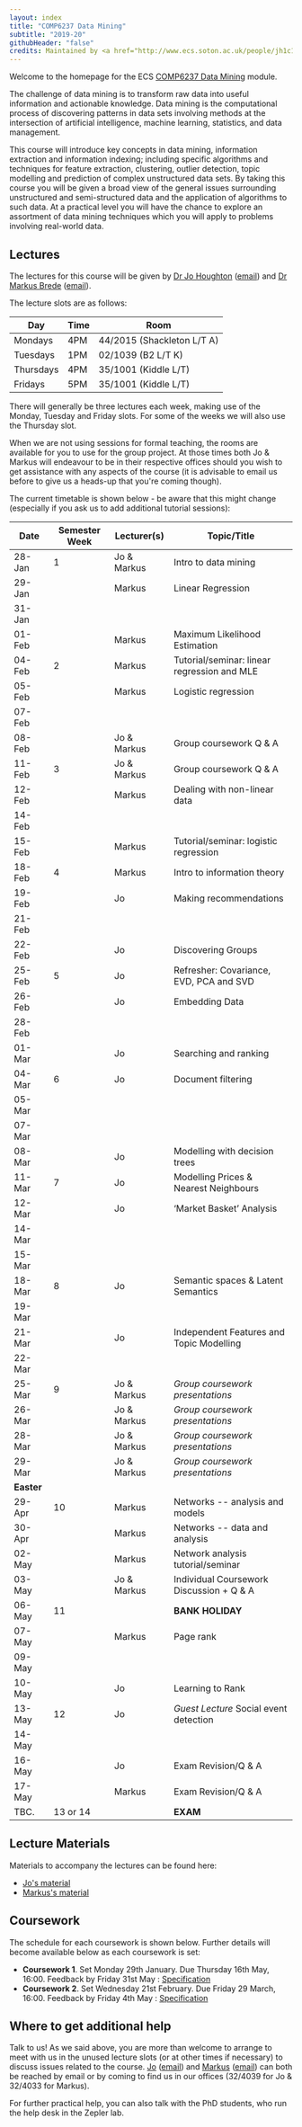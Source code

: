 ```yaml
---
layout: index
title: "COMP6237 Data Mining"
subtitle: "2019-20"
githubHeader: "false"
credits: Maintained by <a href="http://www.ecs.soton.ac.uk/people/jh1c18">Dr Sarah Hewitt</a>.
---
```


Welcome to the homepage for the ECS [COMP6237 Data Mining](https://secure.ecs.soton.ac.uk/module/COMP6237) module.

The challenge of data mining is to transform raw data into useful information and actionable knowledge. Data mining is the computational process of discovering patterns in data sets involving methods at the intersection of artificial intelligence, machine learning, statistics, and data management. 

This course will introduce key concepts in data mining, information extraction and information indexing; including specific algorithms and techniques for feature extraction, clustering, outlier detection, topic modelling and prediction of complex unstructured data sets. By taking this course you will be given a broad view of the general issues surrounding unstructured and semi-structured data and the application of algorithms to such data. At a practical level you will have the chance to explore an assortment of data mining techniques which you will apply to problems involving real-world data. 

## Lectures
The lectures for this course will be given by <a href="http://www.ecs.soton.ac.uk/people/jh1c18">Dr Jo Houghton</a> ([email](mailto:j.houghton@soton.ac.uk)) and <a href="http://www.ecs.soton.ac.uk/people/mb8">Dr Markus Brede</a> ([email](mailto:mb8@ecs.soton.ac.uk)). 

The lecture slots are as follows:

Day        | Time | Room   
-----------|------|-----------------------
Mondays    | 4PM	| 44/2015 (Shackleton L/T A)
Tuesdays	 | 1PM	| 02/1039 (B2 L/T K)
Thursdays	 | 4PM	| 35/1001 (Kiddle L/T)
Fridays	   | 5PM	| 35/1001 (Kiddle L/T)

There will generally be three lectures each week, making use of the Monday, Tuesday and Friday slots. For some of the weeks we will also use the Thursday slot. 

When we are not using sessions for formal teaching, the rooms are available for you to use for the group project. At those times both Jo & Markus will endeavour to be in their respective offices should you wish to get assistance with any aspects of the course (it is advisable to email us before to give us a heads-up that you're coming though). 

The current timetable is shown below - be aware that this might change (especially if you ask us to add additional tutorial sessions):

| Date       | Semester Week | Lecturer(s)  | Topic/Title                                   | 
|------------|---------------|--------------|-----------------------------------------------| 
| 28-Jan     | 1             | Jo & Markus  | Intro to data mining                          | 
| 29-Jan     |               | Markus       | Linear Regression                             | 
| 31-Jan     |               |              |                                               |
| 01-Feb     |               | Markus       | Maximum Likelihood Estimation                 | 
| 04-Feb     | 2             | Markus       | Tutorial/seminar: linear regression and MLE   | 
| 05-Feb     |               | Markus       | Logistic regression                           | 
| 07-Feb     |               |              |                                               |
| 08-Feb     |               | Jo & Markus  | Group coursework Q & A                        |
| 11-Feb     | 3             | Jo & Markus  | Group coursework Q & A                        |
| 12-Feb     |               | Markus       | Dealing with non-linear data                  | 
| 14-Feb     |               |              |                                               |
| 15-Feb     |               | Markus       | Tutorial/seminar: logistic regression         |
| 18-Feb     | 4             | Markus       | Intro to information theory                   | 
| 19-Feb     |               | Jo           | Making recommendations                        | 
| 21-Feb     |               |              |                                               |
| 22-Feb     |               | Jo           | Discovering Groups                            | 
| 25-Feb     | 5             | Jo           | Refresher: Covariance, EVD, PCA and SVD       |   
| 26-Feb     |               | Jo           | Embedding Data                                | 
| 28-Feb     |               |              |                                               | 
| 01-Mar     |               | Jo           | Searching and ranking                         |
| 04-Mar     | 6             | Jo           | Document filtering                            | 
| 05-Mar     |               |              |                                               | 
| 07-Mar     |               |              |                                               | 
| 08-Mar     |               | Jo           | Modelling with decision trees                 | 
| 11-Mar     | 7             | Jo           | Modelling Prices & Nearest Neighbours         | 
| 12-Mar     |               | Jo           | ‘Market Basket’ Analysis                      | 
| 14-Mar     |               |              |                                               | 
| 15-Mar     |               |              |                                               | 
| 18-Mar     | 8             | Jo           | Semantic spaces & Latent Semantics            | 
| 19-Mar     |               |              |                                               |
| 21-Mar     |               | Jo           | Independent Features and Topic Modelling      |  
| 22-Mar     |               |              |                                               |  
| 25-Mar     | 9             | Jo & Markus  | _Group coursework presentations_              | 
| 26-Mar     |               | Jo & Markus  | _Group coursework presentations_              | 
| 28-Mar     |               | Jo & Markus  | _Group coursework presentations_              | 
| 29-Mar     |               | Jo & Markus  | _Group coursework presentations_              | 
| **Easter** |               |              |                                               | 
| 29-Apr     | 10            | Markus       | Networks -- analysis and models               | 
| 30-Apr     |               | Markus       | Networks -- data and analysis                 | 
| 02-May     |               | Markus       | Network analysis tutorial/seminar             | 
| 03-May     |               | Jo & Markus  | Individual Coursework Discussion + Q & A      | 
| 06-May     | 11            |              | **BANK HOLIDAY**                              | 
| 07-May     |               | Markus       | Page rank                                     | 
| 09-May     |               |              |                                               | 
| 10-May     |               | Jo           | Learning to Rank                              | 
| 13-May     | 12            | Jo           | *Guest Lecture*   Social event detection      | 
| 14-May     |               |              |                                               | 
| 16-May     |               | Jo           | Exam Revision/Q & A                           | 
| 17-May     |               | Markus       | Exam Revision/Q & A                           | 
| TBC.       | 13 or 14      |              | **EXAM**                                      | 

## Lecture Materials
Materials to accompany the lectures can be found here:

* [Jo's material](jon.html)
* [Markus's material](http://users.ecs.soton.ac.uk/mb8/stats/datamining.html)

## Coursework
The schedule for each coursework is shown below. Further details will become available below as each coursework is set:

* **Coursework 1**. Set Monday 29th January. Due Thursday 16th May, 16:00. Feedback by Friday 31st May : [Specification](cw/coursework1.html)
* **Coursework 2**. Set Wednesday 21st February. Due Friday 29 March, 16:00. Feedback by Friday 4th May : [Specification](cw/coursework2.html)

## Where to get additional help
Talk to us! As we said above, you are more than welcome to arrange to meet with us in the unused lecture slots (or at other times if necessary) to discuss issues related to the course. <a href="http://www.ecs.soton.ac.uk/people/jh1c18">Jo</a> ([email](mailto:j.houghton@soton.ac.uk)) and <a href="http://www.ecs.soton.ac.uk/people/mb8">Markus</a> ([email](mailto:mb8@ecs.soton.ac.uk)) can both be reached by email or by coming to find us in our offices (32/4039 for Jo & 32/4033 for Markus). 

For further practical help, you can also talk with the PhD students, who run the help desk in the Zepler lab.

